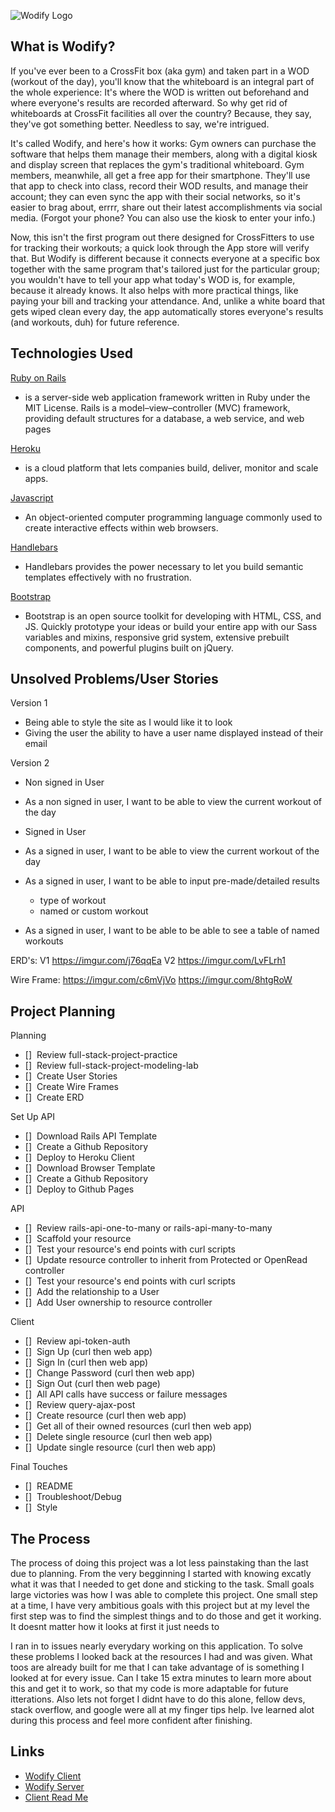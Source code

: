 ![Wodify Logo](http://crossfitparadox.com/wp-content/uploads/2015/09/wodify-logo.jpe)

## What is Wodify?

If you've ever been to a CrossFit box (aka gym) and taken part in a WOD (workout of the day), you'll know that the whiteboard is an integral part of the whole experience: It's where the WOD is written out beforehand and where everyone's results are recorded afterward. So why get rid of whiteboards at CrossFit facilities all over the country? Because, they say, they've got something better. Needless to say, we're intrigued.

It's called Wodify, and here's how it works: Gym owners can purchase the software that helps them manage their members, along with a digital kiosk and display screen that replaces the gym's traditional whiteboard. Gym members, meanwhile, all get a free app for their smartphone. They'll use that app to check into class, record their WOD results, and manage their account; they can even sync the app with their social networks, so it's easier to brag about, errrr, share out their latest accomplishments via social media. (Forgot your phone? You can also use the kiosk to enter your info.)

Now, this isn't the first program out there designed for CrossFitters to use for tracking their workouts; a quick look through the App store will verify that. But Wodify is different because it connects everyone at a specific box together with the same program that's tailored just for the particular group; you wouldn't have to tell your app what today's WOD is, for example, because it already knows. It also helps with more practical things, like paying your bill and tracking your attendance. And, unlike a white board that gets wiped clean every day, the app automatically stores everyone's results (and workouts, duh) for future reference.

## Technologies Used
[Ruby on Rails](https://rubyonrails.org/)
  - is a server-side web application framework written in Ruby under the MIT License. Rails is a model–view–controller (MVC) framework, providing default structures for a database, a web service, and web pages

[Heroku](https://heroku.com/)
  - is a cloud platform that lets companies build, deliver, monitor and scale apps.

[Javascript](https://www.javascript.com/)
  - An object-oriented computer programming language commonly used to create interactive effects within web browsers.

[Handlebars](https://handlebarsjs.com/)
  - Handlebars provides the power necessary to let you build semantic templates effectively with no frustration.

[Bootstrap](https://getbootstrap.com/)
  - Bootstrap is an open source toolkit for developing with HTML, CSS, and JS. Quickly prototype your ideas or build your entire app with our Sass variables and mixins, responsive grid system, extensive prebuilt components, and powerful plugins built on jQuery.

## Unsolved Problems/User Stories

Version 1
 - Being able to style the site as I would like it to look
 - Giving the user the ability to have a user name displayed instead of their email

Version 2
 - Non signed in User

  - As a non signed in user, I want to be able to view the current workout of the day

 - Signed in User

  - As a signed in user, I want to be able to view the current workout of the day
  - As a signed in user, I want to be able to input pre-made/detailed results
    - type of workout
    - named or custom workout
  - As a signed in user, I want to be able to be able to see a table of named workouts

ERD's:
V1
https://imgur.com/j76qqEa
V2
https://imgur.com/LvFLrh1

Wire Frame:
https://imgur.com/c6mVjVo
https://imgur.com/8htgRoW

## Project Planning

Planning
- []  Review full-stack-project-practice
- []  Review full-stack-project-modeling-lab
- []  Create User Stories
- []  Create Wire Frames
- []  Create ERD

Set Up
API
- []  Download Rails API Template
- []  Create a Github Repository
- []  Deploy to Heroku
Client
- []  Download Browser Template
- []  Create a Github Repository
- []  Deploy to Github Pages

API
- []  Review rails-api-one-to-many or rails-api-many-to-many
- []  Scaffold your resource
- []  Test your resource's end points with curl scripts
- []  Update resource controller to inherit from Protected or OpenRead controller
- []  Test your resource's end points with curl scripts
- []  Add the relationship to a User
- []  Add User ownership to resource controller

Client
- []  Review api-token-auth
- []  Sign Up (curl then web app)
- []  Sign In (curl then web app)
- []  Change Password (curl then web app)
- []  Sign Out (curl then web page)
- []  All API calls have success or failure messages
- []  Review query-ajax-post
- []  Create resource (curl then web app)
- []  Get all of their owned resources (curl then web app)
- []  Delete single resource (curl then web app)
- []  Update single resource (curl then web app)

Final Touches
- []  README
- []  Troubleshoot/Debug
- []  Style

## The Process

 The process of doing this project was a lot less painstaking than the last due to
 planning.  From the very begginning I started with knowing excatly what it was that
 I needed to get done and sticking to the task. Small goals large victories was how I
 was able to complete this project. One small step at a time, I have very ambitious goals
 with this project but at my level the first step was to find the simplest things and
 to do those and get it working. It doesnt matter how it looks at first it just needs to

I ran in to issues nearly everydary working on this application. To solve these
problems I looked back at the resources I had and was given. What toos are already
built for me that I can take advantage of is something I looked at for every issue.
Can I take 15 extra minutes to learn more about this and get it to work, so that my
code is more adaptable for future itterations. Also lets not forget I didnt have to
do this alone, fellow devs, stack overflow, and google were all at my finger tips
help. Ive learned alot during this process and feel more confident after finishing.

## Links

- [Wodify Client](https://ghills3620.github.io/full-stack-client/)
- [Wodify Server](https://wodify.herokuapp.com/)
- [Client Read Me](https://github.com/ghills3620/full-stack-client)
